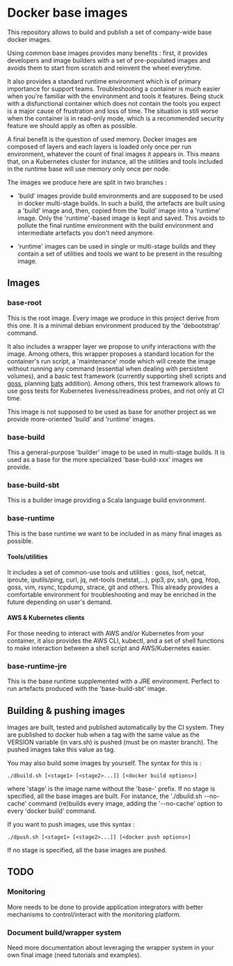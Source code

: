 # Docker base images

This repository allows to build and publish a set of company-wide base docker
images.

Using common base images provides many benefits : first, it provides developers
and image builders with a set of pre-populated images and avoids them to
start from scratch and reinvent the wheel everytime.

It also provides a
standard runtime environment which is of primary importance for support teams. Troubleshooting
a container is much easier when you're familiar with the environment and tools
it features. Being stuck with a disfunctional container which does not contain
the tools you expect is a major cause of frustration and loss of time. The situation
is still worse when the container is in read-only mode, which is a recommended
security feature we should apply as often as possible.

A final benefit is the question of used memory. Docker images are composed of layers
and each layers is loaded only once per run environment, whatever the count of final images it
appears in. This means that, on a Kubernetes cluster for instance, all the
utilities and tools included in the runtime base will use memory only once
per node.

The images we produce here are split in two branches :

- 'build' images provide build
environments and are supposed to be used in docker multi-stage builds. In such a
build, the artefacts are built using a 'build' image and, then, copied from the
'build' image into a 'runtime' image. Only the 'runtime'-based image is kept
and saved. This avoids to pollute the final runtime environment with the
build environment and intermediate artefacts you don't need anymore.

- 'runtime' images can be used in single or multi-stage builds and they contain
a set of utilities and tools we want to be present in the resulting image.

## Images

### base-root

This is the root image. Every image we produce in this project derive from this
one. It is a minimal debian environment produced by the 'debootstrap' command.

It also includes a wrapper layer we propose to unify interactions with the image.
Among others, this wrapper proposes a standard location for the container's run script,
a 'maintenance' mode which will create the image without running any command (essential
when dealing with persistent volumes), and a basic test framework (currently supporting
shell scripts and [goss](https://github.com/aelsabbahy/goss), planning [bats](https://github.com/bats-core/bats-core) addition).
Among others, this test framework allows to use goss tests for Kubernetes
liveness/readiness probes, and not only at CI time.

This image is not supposed to be used as base for another project as we provide
more-oriented 'build' and 'runtime' images.

### base-build

This a general-purpose 'builder' image to be used in multi-stage builds. It is used
as a base for the more specialized 'base-build-xxx' images we provide.

### base-build-sbt

This is a builder image providing a Scala language build environment.

### base-runtime

This is the base runtime we want to be included in as many final images as
possible.

#### Tools/utilities

It includes a set of common-use tools and utilities : goss, lsof, netcat, iproute,
iputils/ping, curl, jq, net-tools (netstat,...), pip3, pv, ssh, gpg, htop,
goss, vim, rsync, tcpdump, strace, git and others. This already provides a
comfortable environment for troubleshooting and may be enriched in the future depending on
user's demand.

#### AWS & Kubernetes clients

For those needing to interact with AWS and/or Kubernetes from your container,
it also provides the AWS CLI, kubectl, and a set of shell functions to make
interaction between a shell script and AWS/Kubernetes easier.

### base-runtime-jre

This is the base runtime supplemented with a JRE environment. Perfect to run
artefacts produced with the 'base-build-sbt' image.

## Building & pushing images

Images are built, tested and published automatically by the CI system. They are
published to docker hub when a tag
with the same value as the VERSION variable (in vars.sh) is pushed (must be on
master branch). The pushed images take this value as tag.

You may also build some images by yourself. The syntax for this is :

    ./dbuild.sh [<stage1> [<stage2>...]] [<docker build options>]

where 'stage' is the image name without the 'base-' prefix. If no stage is
specified, all the base images are built. For instance, the './dbuild.sh --no-cache'
command (re)builds every image, adding the '--no-cache' option to every 'docker build'
command.

If you want to push images, use this syntax :

    ./dpush.sh [<stage1> [<stage2>...]] [<docker push options>]

If no stage is specified, all the base images are pushed.

## TODO

### Monitoring

More needs to be done to provide application integrators with better mechanisms to
control/interact with the monitoring platform.

### Document build/wrapper system

Need more documentation about leveraging the wrapper system in your own final image
(need tutorials and examples).
